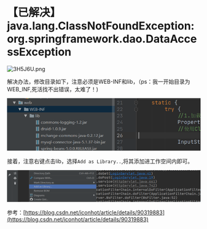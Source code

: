 # 【已解决】java.lang.ClassNotFoundException: org.springframework.dao.DataAccessException

![3H5J6U.png](https://s2.ax1x.com/2020/03/05/3H5J6U.png)

解决办法，修改目录如下，注意必须是WEB-INF和lib，（ps：我一开始目录为WEB_INF,死活找不出错误，太难了！)

![3H5GlT.png](../pic/3H5GlT.png)

接着，注意右键点击lib，选择`Add as Library..`,将其添加进工作空间内即可。

![3H5wkR.png](../pic/3H5wkR.png)

参考：[https://blog.csdn.net/iconhot/article/details/90319883](https://blog.csdn.net/iconhot/article/details/90319883)

